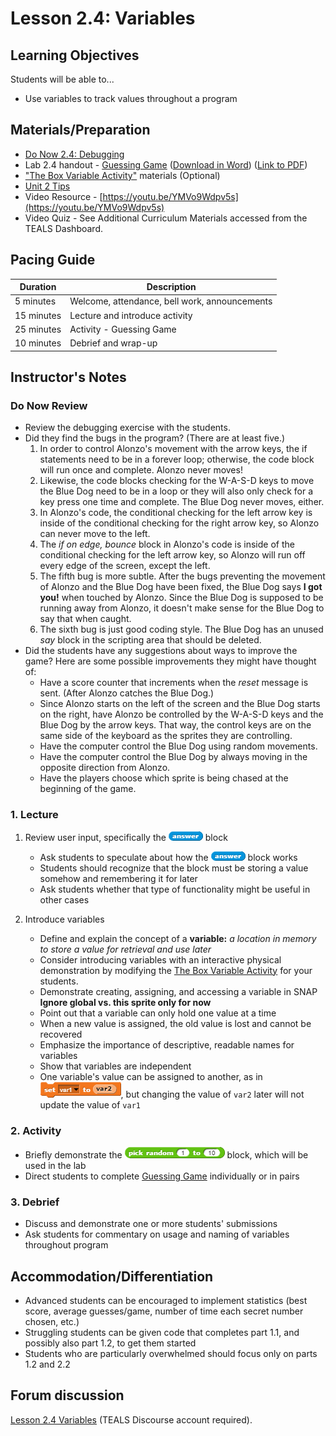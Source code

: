 # Lesson 2.4: Variables

## Learning Objectives

Students will be able to...

- Use variables to track values throughout a program

## Materials/Preparation

- [Do Now 2.4: Debugging](do_now_24.md)
- Lab 2.4 handout - [Guessing Game](lab_24.md) ([Download in Word](https://github.com/TEALSK12/introduction-to-computer-science/raw/master/Unit%202%20Word/Lab%202.4%20Guessing%20Game.docx)) ([Link to PDF](https://github.com/TEALSK12/introduction-to-computer-science/raw/master/Unit%202%20PDF/Lab%202.4%20Guessing%20Game.pdf))
- ["The Box Variable Activity"](https://teachinglondoncomputing.org/resources/inspiring-unplugged-classroom-activities/the-box-variable-activity/) materials (Optional)
- [Unit 2 Tips](unit_2_tips.md)
- Video Resource - [https://youtu.be/YMVo9Wdpv5s](https://youtu.be/YMVo9Wdpv5s)
- Video Quiz - See Additional Curriculum Materials accessed from the TEALS Dashboard.

## Pacing Guide

| Duration   | Description                                   |
| ---------- | --------------------------------------------- |
| 5 minutes  | Welcome, attendance, bell work, announcements |
| 15 minutes | Lecture and introduce activity                |
| 25 minutes | Activity - Guessing Game                      |
| 10 minutes | Debrief and wrap-up                           |

## Instructor's Notes

### Do Now Review

- Review the debugging exercise with the students.
- Did they find the bugs in the program? (There are at least five.)
  1. In order to control Alonzo's movement with the arrow keys, the if statements need to be in a forever loop; otherwise, the code block will run once and complete. Alonzo never moves!
  2. Likewise, the code blocks checking for the W-A-S-D keys to move the Blue Dog need to be in a loop or they will also only check for a key press one time and complete. The Blue Dog never moves, either.
  3. In Alonzo's code, the conditional checking for the left arrow key is inside of the conditional checking for the right arrow key, so Alonzo can never move to the left.
  4. The _if on edge, bounce_ block in Alonzo's code is inside of the conditional checking for the left arrow key, so Alonzo will run off every edge of the screen, except the left.
  5. The fifth bug is more subtle. After the bugs preventing the movement of Alonzo and the Blue Dog have been fixed, the Blue Dog says __I got you!__ when touched by Alonzo. Since the Blue Dog is supposed to be running away from Alonzo, it doesn't make sense for the Blue Dog to say that when caught.
  6. The sixth bug is just good coding style. The Blue Dog has an unused _say_ block in the scripting area that should be deleted.
- Did the students have any suggestions about ways to improve the game? Here are some possible improvements they might have thought of:
  - Have a score counter that increments when the _reset_ message is sent. (After Alonzo catches the Blue Dog.)
  - Since Alonzo starts on the left of the screen and the Blue Dog starts on the right, have Alonzo be controlled by the W-A-S-D keys and the Blue Dog by the arrow keys. That way, the control keys are on the same side of the keyboard as the sprites they are controlling.
  - Have the computer control the Blue Dog using random movements.
  - Have the computer control the Blue Dog by always moving in the opposite direction from Alonzo.
  - Have the players choose which sprite is being chased at the beginning of the game.

### 1.  Lecture

1. Review user input, specifically the ![Answer Block](answer.png) block

    - Ask students to speculate about how the ![Answer Block](answer.png) block works
    - Students should recognize that the block must be storing a value somehow and remembering it for later
    - Ask students whether that type of functionality might be useful in other cases

2. Introduce variables

    - Define and explain the concept of a **variable:** _a location in memory to store a value for retrieval and use later_
    - Consider introducing variables with an interactive physical demonstration by modifying the [The Box Variable Activity](https://teachinglondoncomputing.org/resources/inspiring-unplugged-classroom-activities/the-box-variable-activity/) for your students.
    - Demonstrate creating, assigning, and accessing a variable in SNAP
      **Ignore global vs. this sprite only for now**
    - Point out that a variable can only hold one value at a time
    - When a new value is assigned, the old value is lost and cannot be recovered
    - Emphasize the importance of descriptive, readable names for variables
    - Show that variables are independent
    - One variable's value can be assigned to another, as in ![Set Var1 to var2 Block](setVar1ToVar2.png), but changing the value of `var2` later will not update the value of `var1`

### 2.  Activity

- Briefly demonstrate the ![Pick Random 1 to 10 block](random.png) block, which will be used in the lab
- Direct students to complete [Guessing Game](lab_24.md) individually or in pairs

### 3.  Debrief

- Discuss and demonstrate one or more students' submissions
- Ask students for commentary on usage and naming of variables throughout program

## Accommodation/Differentiation

- Advanced students can be encouraged to implement statistics (best score, average guesses/game, number of time each secret number chosen, etc.)
- Struggling students can be given code that completes part 1.1, and possibly also part 1.2, to get them started
- Students who are particularly overwhelmed should focus only on parts 1.2 and 2.2

## Forum discussion

[Lesson 2.4 Variables](http://forums.tealsk12.org/c/intro-unit-2-loops/lesson-2-4-variables) (TEALS Discourse account required).
